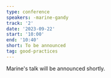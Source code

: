 ```yaml
---
type: conference
speakers: -marine-gandy
track: '2'
date: '2023-09-22'
start: '10:00'
end: '10:40'
short: To be announced
tag: good-practices
---
```


Marine's talk will be announced shortly.
